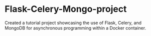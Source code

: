 # Flask-Celery-Mongo-project

Created a tutorial project showcasing the use of Flask, Celery, and MongoDB for asynchronous programming within a Docker container.
